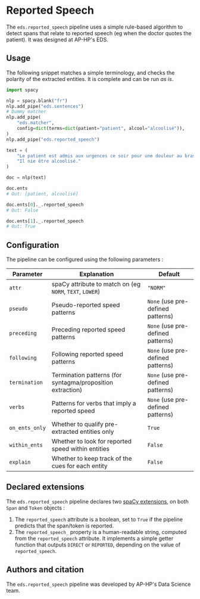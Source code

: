 # Reported Speech

The `eds.reported_speech` pipeline uses a simple rule-based algorithm to detect spans that relate to reported speech (eg when the doctor quotes the patient). It was designed at AP-HP's EDS.

## Usage

The following snippet matches a simple terminology, and checks the polarity of the extracted entities. It is complete and can be run _as is_.

```python
import spacy

nlp = spacy.blank("fr")
nlp.add_pipe("eds.sentences")
# Dummy matcher
nlp.add_pipe(
    "eds.matcher",
    config=dict(terms=dict(patient="patient", alcool="alcoolisé")),
)
nlp.add_pipe("eds.reported_speech")

text = (
    "Le patient est admis aux urgences ce soir pour une douleur au bras. "
    "Il nie être alcoolisé."
)

doc = nlp(text)

doc.ents
# Out: [patient, alcoolisé]

doc.ents[0]._.reported_speech
# Out: False

doc.ents[1]._.reported_speech
# Out: True
```

## Configuration

The pipeline can be configured using the following parameters :

| Parameter      | Explanation                                                | Default                           |
| -------------- | ---------------------------------------------------------- | --------------------------------- |
| `attr`         | spaCy attribute to match on (eg `NORM`, `TEXT`, `LOWER`)   | `"NORM"`                          |
| `pseudo`       | Pseudo-reported speed patterns                             | `None` (use pre-defined patterns) |
| `preceding`    | Preceding reported speed patterns                          | `None` (use pre-defined patterns) |
| `following`    | Following reported speed patterns                          | `None` (use pre-defined patterns) |
| `termination`  | Termination patterns (for syntagma/proposition extraction) | `None` (use pre-defined patterns) |
| `verbs`        | Patterns for verbs that imply a reported speed             | `None` (use pre-defined patterns) |
| `on_ents_only` | Whether to qualify pre-extracted entities only             | `True`                            |
| `within_ents`  | Whether to look for reported speed within entities         | `False`                           |
| `explain`      | Whether to keep track of the cues for each entity          | `False`                           |

## Declared extensions

The `eds.reported_speech` pipeline declares two [spaCy extensions](https://spacy.io/usage/processing-pipelines#custom-components-attributes), on both `Span` and `Token` objects :

1. The `reported_speech` attribute is a boolean, set to `True` if the pipeline predicts that the span/token is reported.
2. The `reported_speech_` property is a human-readable string, computed from the `reported_speech` attribute. It implements a simple getter function that outputs `DIRECT` or `REPORTED`, depending on the value of `reported_speech`.

## Authors and citation

The `eds.reported_speech` pipeline was developed by AP-HP's Data Science team.

